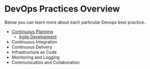 # DevOps Practices Overview

Below you can learn more about each particular Devops best practice.

- [Continuous Planning](continuous-planning/whatis-continuous-planning.md)
  - [Agile Development](continuous-planning/agile-development/whatis-agile.md)
- Continuous Integration
- Continuous Delivery
- Infrastructure as Code
- Monitoring and Logging
- Communication and Collaboration

